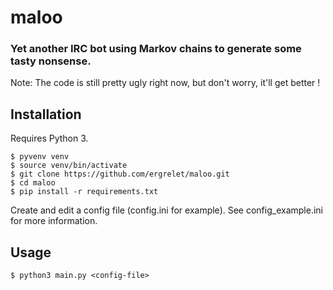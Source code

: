 # maloo #
### Yet another IRC bot using Markov chains to generate some tasty nonsense.
Note: The code is still pretty ugly right now, but don't worry, it'll get better !

## Installation ##

Requires Python 3.

	$ pyvenv venv
	$ source venv/bin/activate
	$ git clone https://github.com/ergrelet/maloo.git
	$ cd maloo
	$ pip install -r requirements.txt

Create and edit a config file (config.ini for example). See config_example.ini for more information.

## Usage ##

	$ python3 main.py <config-file>
